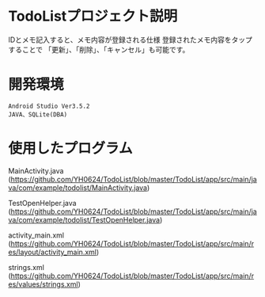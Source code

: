 # TodoListプロジェクト説明
  IDとメモ記入すると、メモ内容が登録される仕様
  登録されたメモ内容をタップすることで
	「更新」、「削除」、「キャンセル」も可能です。
	
# 開発環境
	Android Studio Ver3.5.2
	JAVA、SQLite(DBA)
	
# 使用したプログラム

  MainActivity.java   
  (https://github.com/YH0624/TodoList/blob/master/TodoList/app/src/main/java/com/example/todolist/MainActivity.java)
  
  TestOpenHelper.java 
  (https://github.com/YH0624/TodoList/blob/master/TodoList/app/src/main/java/com/example/todolist/TestOpenHelper.java)
 
  activity_main.xml
  (https://github.com/YH0624/TodoList/blob/master/TodoList/app/src/main/res/layout/activity_main.xml)
  
  strings.xml
  (https://github.com/YH0624/TodoList/blob/master/TodoList/app/src/main/res/values/strings.xml)
  
